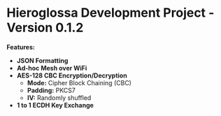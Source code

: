 # Hieroglossa Development Project - Version 0.1.2

**Features:**

- **JSON Formatting**
- **Ad-hoc Mesh over WiFi**
- **AES-128 CBC Encryption/Decryption**
  - **Mode:** Cipher Block Chaining (CBC)
  - **Padding:** PKCS7
  - **IV:** Randomly shuffled
- **1 to 1 ECDH Key Exchange**


